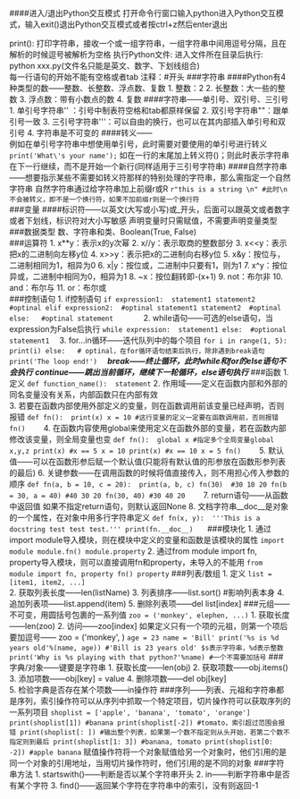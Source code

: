 ####进入/退出Python交互模式
	打开命令行窗口输入python进入Python交互模式，输入exit()退出Python交互模式或者按ctrl+z然后enter退出

print(): 打印字符串，接收一个或一组字符串，一组字符串中间用逗号分隔，且在解析的时候逗号被解析为空格
执行Python文件: 进入文件所在目录后执行: python xxx.py(文件名只能是英文、数字、下划线组合)	
每一行语句的开始不能有空格或者tab
注释：#开头
###字符串
	####Python有4种类型的数——整数、长整数、浮点数、复数
		1. 整数：2
		2. 长整数：大一些的整数
		3. 浮点数：带有小数点的数
		4. 复数
	####字符串——单引号、双引号、三引号
		1. 单引号字符串''	：引号中制表符空格和tab都原样保留
		2. 双引号字符串""：跟单引号一致
		3. 三引号字符串'''：可以自由的换行，也可以在其内部插入单引号和双引号
		4. 字符串是不可变的
	####转义——\
		例如在单引号字符串中想使用单引号，此时需要对要使用的单引号进行转义
			```
			print('What\'s your name');
			```
		如在一行的末尾加上转义符(\)；则此时表示字符串在下一行继续，而不是开始一个新行(同样适用于三引号字符串)
	####自然字符串——想要指示某些不需要如转义符那样的特别处理的字符串，那么需指定一个自然字符串
		自然字符串通过给字符串加上前缀r或R
		```
		r"this is a string \n" #此时\n不会被转义，即不是一个换行符，如果不加前缀r则是一个换行符
	```		
###变量
	####标识符——以英文(大写或小写)或_开头，后面可以跟英文或者数字或者下划线，标识符对大小写敏感
	声明变量时只需赋值，不需要声明变量类型
###数据类型
	数、字符串和类、Boolean(True, False)		
###运算符
	1. x**y：表示x的y次幂
	2. x//y：表示取商的整数部分
	3. x<<y：表示把x的二进制向左移y位
	4. x>>y：表示把x的二进制向右移y位
	5. x&y：按位与，二进制相同为1，相异为0
	6. x|y：按位或，二进制中只要有1，则为1
	7. x^y：按位异或，二进制中相同为0，相异为1
	8. ~x：按位翻转即-(x+1)
	9. not：布尔非
	10. and：布尔与
	11. or：布尔或	
###控制语句
	1. if控制语句
		```
			if expression1: 
				statement1
				statement2  #optinal
			elif expression2:  #optinal
				statement1
				statement2  #optinal 
			else: 	#optinal
				statement		
		```	
	2. while语句——可选的else语句，当expression为False后执行
		```
			while expression: 
				statement1
			else:  #optional
				statement1	
		```	
	3. for...in循环——迭代队列中的每个项目
		```
			for i in range(1, 5): 
				print(i)
			else: 	# optinal，在for循环语句结束后执行，除非遇到break语句
				print('The loop end!')	
		```	
	***break——终止循环，此时while和for的else语句不会执行***
	***continue——跳出当前循环，继续下一轮循环，else语句执行***
###函数
	1. 定义
		```
			def function_name(): 
				statement
		```	
	2. 作用域——定义在函数内部和外部的同名变量没有关系，内部函数只在内部有效	
	3. 若要在函数内部使用外部定义的变量，则在函数调用前该变量已经声明，否则报错
		```
			def fn(): 
				print(x)
			x = 10 #这行变量的定义一定要在函数调用前，否则报错
			fn()	
		```
	4. 在函数内容使用global来使用定义在函数外部的变量，若在函数内部修改该变量，则全局变量也变
		```
			def fn(): 
				global x #指定多个全局变量global x,y,z
				print(x) #x == 5
				x = 10
				print(x) #x == 10
			x = 5
			fn() 	
		```	
	5. 默认值——可以在函数形参后赋一个默认值(只能将有默认值的形参放在函数形参列表的最后)
	6. 关键参数——在调用函数的时候将值直接传入，则不用担心传入参数的顺序
		```
			def fn(a, b = 10, c = 20): 
				print(a, b, c)
			fn(30)  #30 10 20
			fn(b = 30, a = 40) #40 30 20
			fn(30, 40) #30 40 20	
		```	
	7. return语句——从函数中返回值
		如果不指定return语句，则默认返回None	
	8. 文档字符串__doc__是对象的一个属性，在对象中用多行字符串定义
		```
			def fn(x, y): 
				'''This is a docstring
				test test test.'''
			print(fn.__doc__)	
		```
###模块化
	1. 通过import module导入模块，则在模块中定义的变量和函数是该模块的属性
		```
			import module
			module.fn()
			module.property
		```
	2. 通过from module import fn, property导入模块，则可以直接调用fn和property，未导入的不能用
		```
			from module import fn, property
			fn()
			property
		```	
###列表/数组
	1. 定义
		```
			list = [item1, item2, ...]
		```		
	2. 获取列表长度——len(listName)
	3. 列表排序——list.sort() #影响列表本身
	4. 追加列表项——list.append(item)
	5. 删除列表项——del list[index]
###元组——不可变，用圆括号包裹的一系列值
	```
		zoo = ('monkey', elephen, ...)
	```	
	1. 获取长度——len(zoo)
	2. 访问——zoo[index]
	如果定义只有一个项的元祖，则第一个项后要加逗号—— zoo = ('monkey', )
	```
		age = 23
		name = 'Bill'
		print('%s is %d years old'%(name, age)) #'Bill is 23 years old' $s表示字符串，%d表示整数
		print('Why is %s playing with that python?'%name) #一个不需要加括号
	```
###字典/对象——键要是字符串
	1. 获取长度——len(obj)
	2. 获取项数——obj.items()
	3. 添加项数——obj[key] = value
	4. 删除项数——del obj[key]	
	5. 检验字典是否存在某个项数——in操作符
###序列——列表、元祖和字符串都是序列，索引操作符可以从序列中抓取一个特定项目，切片操作符可以获取序列的一系列项目
	```
		shoplist = ['apple', 'banana', 'tomato', 'orange']
		print(shoplist[1]) #banana
		print(shoplist[-2]) #tomato，索引超过范围会报错
		print(shoplist[: ]) #输出整个列表，如果第一个数不指定则从头开始，若第二个数不指定则到最后
		print(shoplist[1: 3]) #banana, tomato
		print(shoplist[0: -2]) #apple banana
	```	
	赋值操作符将一个对象赋值给另一个对象时，他们引用的是同一个对象的引用地址，当用切片操作符时，他们引用的是不同的对象
###字符串方法
	1. startswith()——判断是否以某个字符串开头
	2. in——判断字符串中是否有某个字符
	3. find()——返回某个字符在字符串中的索引，没有则返回-1	
